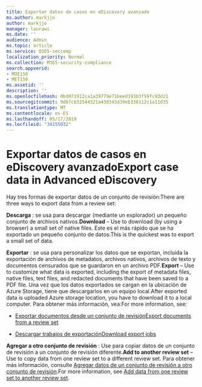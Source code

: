 ```yaml
---
title: Exportar datos de casos en eDiscovery avanzado
ms.author: markjjo
author: markjjo
manager: laurawi
ms.date: ''
audience: Admin
ms.topic: article
ms.service: O365-seccomp
localization_priority: Normal
ms.collection: M365-security-compliance
search.appverid:
- MOE150
- MET150
ms.assetid: ''
description: ''
ms.openlocfilehash: 0bd071912ca1a39779e71beed193b3f59fc93d21
ms.sourcegitcommit: 9d67cb52544321a430343d39eb336112c1a11d35
ms.translationtype: MT
ms.contentlocale: es-ES
ms.lasthandoff: 05/17/2019
ms.locfileid: "34155032"
---
```

# <a name="export-case-data-in-advanced-ediscovery"></a><span data-ttu-id="2c7d0-102">Exportar datos de casos en eDiscovery avanzado</span><span class="sxs-lookup"><span data-stu-id="2c7d0-102">Export case data in Advanced eDiscovery</span></span>

<span data-ttu-id="2c7d0-103">Hay tres formas de exportar datos de un conjunto de revisión:</span><span class="sxs-lookup"><span data-stu-id="2c7d0-103">There are three ways to export data from a review set:</span></span>

<span data-ttu-id="2c7d0-104">**Descarga** : se usa para descargar (mediante un explorador) un pequeño conjunto de archivos nativos.</span><span class="sxs-lookup"><span data-stu-id="2c7d0-104">**Download** – Use to download (by using a browser) a small set of native files.</span></span> <span data-ttu-id="2c7d0-105">Este es el más rápido que se ha exportado un pequeño conjunto de datos.</span><span class="sxs-lookup"><span data-stu-id="2c7d0-105">This is the quickest was to export a small set of data.</span></span>

<span data-ttu-id="2c7d0-106">**Exportar** : se usa para personalizar los datos que se exportan, incluida la exportación de archivos de metadatos, archivos nativos, archivos de texto y documentos censurados que se guardaron en un archivo PDF.</span><span class="sxs-lookup"><span data-stu-id="2c7d0-106">**Export** – Use to customize what data is exported, including the export of metadata files, native files, text files, and redacted documents that have been saved to a PDF file.</span></span> <span data-ttu-id="2c7d0-107">Una vez que los datos exportados se cargan en la ubicación de Azure Storage, tiene que descargarlos en un equipo local.</span><span class="sxs-lookup"><span data-stu-id="2c7d0-107">After exported data is uploaded Azure storage location, you have to download it to a local computer.</span></span> <span data-ttu-id="2c7d0-108">Para obtener más información, vea:</span><span class="sxs-lookup"><span data-stu-id="2c7d0-108">For more information, see:</span></span> 

   - [<span data-ttu-id="2c7d0-109">Exportar documentos desde un conjunto de revisión</span><span class="sxs-lookup"><span data-stu-id="2c7d0-109">Export documents from a review set</span></span>](export-documents-from-review-set.md)

   - [<span data-ttu-id="2c7d0-110">Descargar trabajos de exportación</span><span class="sxs-lookup"><span data-stu-id="2c7d0-110">Download export jobs</span></span>](download-export-jobs.md)

<span data-ttu-id="2c7d0-111">**Agregar a otro conjunto de revisión** : Use para copiar datos de un conjunto de revisión a un conjunto de revisión diferente.</span><span class="sxs-lookup"><span data-stu-id="2c7d0-111">**Add to another review set** – Use to copy data from one review set to a different review set.</span></span> <span data-ttu-id="2c7d0-112">Para obtener más información, consulte [Agregar datos de un conjunto de revisión a otro conjunto de revisión](add-data-to-review-set-from-another-review-set.md).</span><span class="sxs-lookup"><span data-stu-id="2c7d0-112">For more information, see [Add data from one review set to another review set](add-data-to-review-set-from-another-review-set.md).</span></span> 
